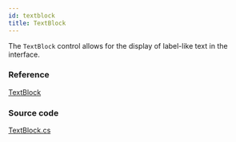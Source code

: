 ```yaml
---
id: textblock
title: TextBlock
---
```


The `TextBlock` control allows for the display of label-like text in the interface.

### Reference <a id="reference"></a>

[TextBlock](http://reference.avaloniaui.net/api/Avalonia.Controls/TextBlock/)

### Source code <a id="source-code"></a>

[TextBlock.cs](https://github.com/AvaloniaUI/Avalonia/blob/master/src/Avalonia.Controls/TextBlock.cs)
